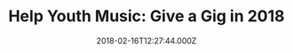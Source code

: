 ---
campaign-uuid: "c-ddc94fe9-66c1-4c90-8625-8c303e597f9c"
type: "Preview"
category: "Tickets"
date: "2018-02-16T12:27:44.000Z"
end-date: "2018-05-31T23:59:00.000Z"
disable-form: false
is_promoted: false
has_entry_page: false
title: "Help Youth Music: Give a Gig in 2018"
competition-description: "Bringing musical opportunities and working collaboratively\
  \ to transform music education for children all over the UK… Youth Music's flagship\
  \ fund-raising initiative is back! Their goal is support and help young people’\
  s relationship with music and to build their confidence, resilience and   self-esteem.\r\
  \n<p>After a fantastic first-ever Give a Gig Week in 2017, Youth Music’s flagship\
  \ fund-raising will take place from 16-25 March 18. Raise money to support young\
  \ people experiencing incredibly challenging circumstances! You can transform the\
  \ lives of children and young people by putting on a live music event.</p><p>Click\
  \ in the link below to get involved.</p>"
banner-img: "https://assets.expresslyapp.com/asset-750a3440-6bfd-4295-aae8-02d3800a0829.jpg"
logo-left-href: "https://www.youthmusic.org.uk/"
logo-left-image: "https://assets.expresslyapp.com/asset-86972922-c68f-4d93-8844-a7c0c86dead1.jpg"
logo-left-title: "Youth Music"
has-winner: false
country-restrictions:
- "GB"
---